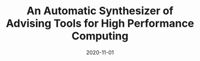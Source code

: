 ---
title: "An Automatic Synthesizer of Advising Tools for High Performance Computing"
collection: publications
date: 2020-11-01
venue: 'IEEE Transactions on Parallel and Distributed Systems (<b>TPDS</b>)'
paperurl: 'http://guanh01.github.io/files/2020tpds.pdf'
authors: 'Hui Guan, Xipeng Shen, and Hamid Krim'
---